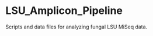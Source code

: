 LSU_Amplicon_Pipeline
=====================

Scripts and data files for analyzing fungal LSU MiSeq data.
